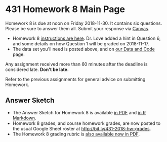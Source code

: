 # 431 Homework 8 Main Page

Homework 8 is due at noon on Friday 2018-11-30. It contains six questions. Please be sure to answer them all. Submit your response via [Canvas](https://canvas.case.edu/).

- Homework 8 [instructions are here](https://github.com/THOMASELOVE/431-2018/blob/master/homework/Homework8/431-2018-hw8.md). Dr. Love added a hint in Question 6, and some details on how Question 1 will be graded on 2018-11-17.
- The data set you'll need is posted above, and on [our Data and Code](https://github.com/THOMASELOVE/431-2018-data) page.

Any assignment received more than 60 minutes after the deadline is considered late. **Don't be late.**

Refer to the previous assignments for general advice on submitting Homework.

## Answer Sketch

- The Answer Sketch for Homework 8 is available [in PDF](https://github.com/THOMASELOVE/431-2018/blob/master/homework/Homework8/431-2018-hw8sketch.pdf) and [in R Markdown](https://github.com/THOMASELOVE/431-2018/blob/master/homework/Homework8/431-2018-hw8sketch.Rmd).
- Homework 8 grades, and course homework grades, are now posted to the usual Google Sheet roster at http://bit.ly/431-2018-hw-grades.
- The Homework 8 grading rubric is [also available now in PDF](https://github.com/THOMASELOVE/431-2018/blob/master/homework/Homework8/431-2018-hw8rubric.pdf).
